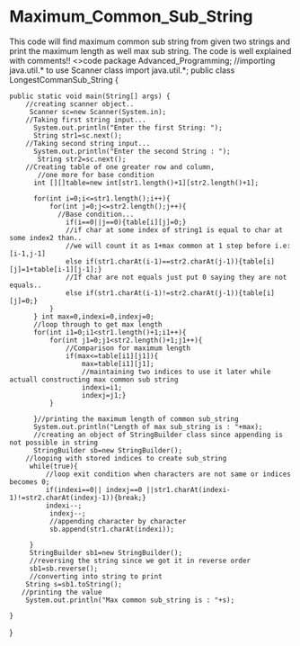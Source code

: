# Maximum_Common_Sub_String
This code will find maximum common sub string from given two strings and print the maximum length as well max sub string. The code is well explained with comments!!
<>code
package Advanced_Programming;
//importing java.util.* to use Scanner class 
import java.util.*;
public class LongestCommanSub_String {
   
	public static void main(String[] args) {
		//creating scanner object..
		 Scanner sc=new Scanner(System.in);
		//Taking first string input...
		  System.out.println("Enter the first String: ");
		  String str1=sc.next();
		//Taking second string input...
		  System.out.println("Enter the second String : ");
		   String str2=sc.next();
		//Creating table of one greater row and column, 
		   //one more for base condition
	      int [][]table=new int[str1.length()+1][str2.length()+1];
	      
	      for(int i=0;i<=str1.length();i++){
	    	  for(int j=0;j<=str2.length();j++){
	    		//Base condition...
	    		  if(i==0||j==0){table[i][j]=0;}
	    		  //if char at some index of string1 is equal to char at some index2 than..
	    		  //we will count it as 1+max common at 1 step before i.e: [i-1,j-1]
	    		  else if(str1.charAt(i-1)==str2.charAt(j-1)){table[i][j]=1+table[i-1][j-1];}
	    		  //If char are not equals just put 0 saying they are not equals..
	    		  else if(str1.charAt(i-1)!=str2.charAt(j-1)){table[i][j]=0;}
	    	  }
	      } int max=0,indexi=0,indexj=0;
	      //loop through to get max length
	      for(int i1=0;i1<str1.length()+1;i1++){
	    	  for(int j1=0;j1<str2.length()+1;j1++){
	    		  //Comparison for maximum length
	    		  if(max<=table[i1][j1]){
	    			  max=table[i1][j1];
	    			  //maintaining two indices to use it later while actuall constructing max common sub string  
	    			  indexi=i1;
	    			  indexj=j1;}
	    	  }
	    	 
	      }//printing the maximum length of common sub_string
	      System.out.println("Length of max sub_string is : "+max);
	      //creating an object of StringBuilder class since appending is not possible in string
	      StringBuilder sb=new StringBuilder();
	    //looping with stored indices to create sub_string
	     while(true){
	    	 //loop exit condition when characters are not same or indices becomes 0; 
	    	 if(indexi==0|| indexj==0 ||str1.charAt(indexi-1)!=str2.charAt(indexj-1)){break;}
	    	 indexi--;
	    	  indexj--;
	    	  //appending character by character
	    	  sb.append(str1.charAt(indexi));
	    	  
	     }
	     StringBuilder sb1=new StringBuilder();
	     //reversing the string since we got it in reverse order
	     sb1=sb.reverse();
	     //converting into string to print
	    String s=sb1.toString();
	   //printing the value
	    System.out.println("Max common sub_string is : "+s);

	}

}
